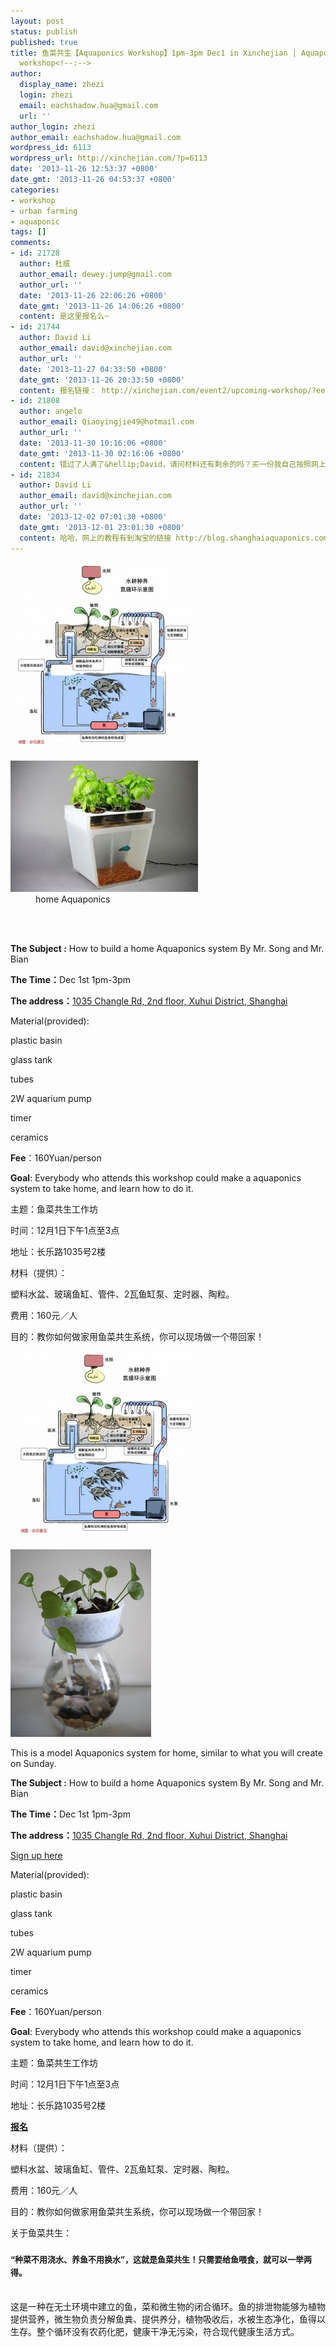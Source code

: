 ```yaml
---
layout: post
status: publish
published: true
title: 鱼菜共生【Aquaponics Workshop】1pm-3pm Dec1 in Xinchejian | Aquaponics
  workshop<!--:-->
author:
  display_name: zhezi
  login: zhezi
  email: eachshadow.hua@gmail.com
  url: ''
author_login: zhezi
author_email: eachshadow.hua@gmail.com
wordpress_id: 6113
wordpress_url: http://xinchejian.com/?p=6113
date: '2013-11-26 12:53:37 +0800'
date_gmt: '2013-11-26 04:53:37 +0800'
categories:
- workshop
- urban farming
- aquaponic
tags: []
comments:
- id: 21728
  author: 杜威
  author_email: dewey.jump@gmail.com
  author_url: ''
  date: '2013-11-26 22:06:26 +0800'
  date_gmt: '2013-11-26 14:06:26 +0800'
  content: 是这里报名么~
- id: 21744
  author: David Li
  author_email: david@xinchejian.com
  author_url: ''
  date: '2013-11-27 04:33:50 +0800'
  date_gmt: '2013-11-26 20:33:50 +0800'
  content: 报名链接： http://xinchejian.com/event2/upcoming-workshop/?ee=199
- id: 21808
  author: angelo
  author_email: Qiaoyingjie49@hotmail.com
  author_url: ''
  date: '2013-11-30 10:16:06 +0800'
  date_gmt: '2013-11-30 02:16:06 +0800'
  content: 错过了人满了&hellip;David，请问材料还有剩余的吗？买一份我自己按照网上的教程自己搭^_^
- id: 21834
  author: David Li
  author_email: david@xinchejian.com
  author_url: ''
  date: '2013-12-02 07:01:30 +0800'
  date_gmt: '2013-12-01 23:01:30 +0800'
  content: 哈哈，网上的教程有到淘宝的链接 http://blog.shanghaiaquaponics.com
---
```

<p><!--:zh--><a href="/uploads/2013/11/Aquaponics2.jpg"><img alt="Aquaponics2" src="/uploads/2013/11/Aquaponics2-293x300.jpg" width="293" height="300" /></a></p>
<div>
<dl id="attachment_6114">
<dt><a href="/uploads/2013/11/Aquaponics1.jpg"><img alt="home Aquaponics" src="/uploads/2013/11/Aquaponics1-300x210.jpg" width="300" height="210" /></a></dt>
<dd>home Aquaponics</dd></dl></div><br />
&nbsp;</p>
<p><strong>The Subject :</strong>&nbsp;How to build a home Aquaponics system By Mr. Song and Mr. Bian</p>
<p><strong>The Time：</strong>Dec 1st 1pm-3pm</p>
<p><strong>The address：</strong><a href="http://j.map.baidu.com/skyYd" target="_blank">1035 Changle Rd, 2nd floor, Xuhui&nbsp;District, Shanghai</a></p>
<p>Material(provided):</p>
<p>plastic basin</p>
<p>glass tank</p>
<p>tubes</p>
<p>2W aquarium pump</p>
<p>timer</p>
<p>ceramics</p>
<p><strong>Fee</strong>：160Yuan/person</p>
<p><strong>Goal</strong>: Everybody who attends this workshop could make a aquaponics system to take home, and learn how to do it.</p>
<p>主题：鱼菜共生工作坊</p>
<p>时间：12月1日下午1点至3点</p>
<p>地址：长乐路1035号2楼</p>
<p>材料（提供）：</p>
<p>塑料水盆、玻璃鱼缸、管件、2瓦鱼缸泵、定时器、陶粒。</p>
<p>费用：160元／人</p>
<p>目的：教你如何做家用鱼菜共生系统，你可以现场做一个带回家！</p>
<p>&nbsp;<!--:--><!--:en--><a href="/uploads/2013/11/Aquaponics2.jpg"><img class="alignnone size-medium wp-image-6115" alt="Aquaponics2" src="/uploads/2013/11/Aquaponics2-293x300.jpg" width="293" height="300" /></a></p>
<p><a href="/uploads/2013/11/10134520293_b09c686126_o.jpg"><img class="alignnone size-medium wp-image-6121" alt="this is similar to what you will create on Sunday" src="/uploads/2013/11/10134520293_b09c686126_o-225x300.jpg" width="225" height="300" /></a></p>
<p>This is a model Aquaponics system for home, similar to what you will create on Sunday.</p>
<p><strong>The Subject :</strong>&nbsp;How to build a home Aquaponics system By Mr. Song and Mr. Bian</p>
<p><strong>The Time：</strong>Dec 1st 1pm-3pm</p>
<p><strong>The address：</strong><a href="http://j.map.baidu.com/skyYd" target="_blank">1035 Changle Rd, 2nd floor, Xuhui&nbsp;District, Shanghai</a></p>
<p><a href="http://xinchejian.com/event2/upcoming-workshop/?ee=199" target="_blank">Sign up here</a></p>
<p>Material(provided):</p>
<p>plastic basin</p>
<p>glass tank</p>
<p>tubes</p>
<p>2W aquarium pump</p>
<p>timer</p>
<p>ceramics</p>
<p><strong>Fee</strong>：160Yuan/person</p>
<p><strong>Goal</strong>: Everybody who attends this workshop could make a aquaponics system to take home, and learn how to do it.</p>
<p>主题：鱼菜共生工作坊</p>
<p>时间：12月1日下午1点至3点</p>
<p>地址：长乐路1035号2楼</p>
<p><strong><a href="http://xinchejian.com/event2/upcoming-workshop/?ee=199" target="_blank">报名</a></strong></p>
<p>材料（提供）：</p>
<p>塑料水盆、玻璃鱼缸、管件、2瓦鱼缸泵、定时器、陶粒。</p>
<p>费用：160元／人</p>
<p>目的：教你如何做家用鱼菜共生系统，你可以现场做一个带回家！</p>
<p>关于鱼菜共生：</p>
<h3><span style="font-size: 13px; line-height: 19px;">&ldquo;种菜不用浇水、养鱼不用换水&rdquo;，这就是鱼菜共生！只需要给鱼喂食，就可以一举两得。</span></h3><br />
这是一种在无土环境中建立的鱼，菜和微生物的闭合循环。鱼的排泄物能够为植物提供营养，微生物负责分解鱼粪、提供养分，植物吸收后，水被生态净化，鱼得以生存。整个循环没有农药化肥，健康干净无污染，符合现代健康生活方式。<!--:--></p>
